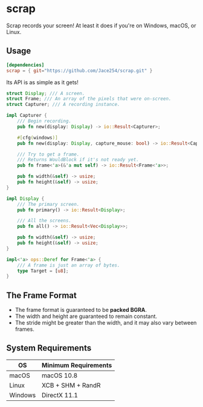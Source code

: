 # scrap

Scrap records your screen! At least it does if you're on Windows, macOS, or Linux.

## Usage

```toml
[dependencies]
scrap = { git="https://github.com/Jace254/scrap.git" }
```

Its API is as simple as it gets!

```rust
struct Display; /// A screen.
struct Frame; /// An array of the pixels that were on-screen.
struct Capturer; /// A recording instance.

impl Capturer {
    /// Begin recording.
    pub fn new(display: Display) -> io::Result<Capturer>;

    #[cfg(windows)]
    pub fn new(display: Display, capture_mouse: bool) -> io::Result<Capturer>;

    /// Try to get a frame.
    /// Returns WouldBlock if it's not ready yet.
    pub fn frame<'a>(&'a mut self) -> io::Result<Frame<'a>>;

    pub fn width(&self) -> usize;
    pub fn height(&self) -> usize;
}

impl Display {
    /// The primary screen.
    pub fn primary() -> io::Result<Display>;

    /// All the screens.
    pub fn all() -> io::Result<Vec<Display>>;

    pub fn width(&self) -> usize;
    pub fn height(&self) -> usize;
}

impl<'a> ops::Deref for Frame<'a> {
    /// A frame is just an array of bytes.
    type Target = [u8];
}
```

## The Frame Format

- The frame format is guaranteed to be **packed BGRA**.
- The width and height are guaranteed to remain constant.
- The stride might be greater than the width, and it may also vary between frames.

## System Requirements

OS      | Minimum Requirements
--------|---------------------
macOS   | macOS 10.8
Linux   | XCB + SHM + RandR
Windows | DirectX 11.1
